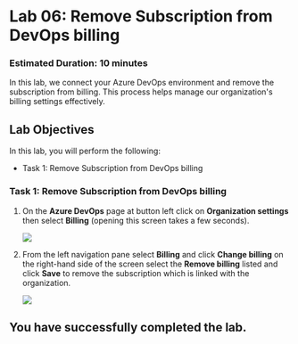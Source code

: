 # Lab 06: Remove Subscription from DevOps billing
### Estimated Duration: 10 minutes

In this lab, we connect your Azure DevOps environment and remove the subscription from billing. This process helps manage our organization's billing settings effectively.

## Lab Objectives

In this lab, you will perform the following:

- Task 1: Remove Subscription from DevOps billing

### Task 1: Remove Subscription from DevOps billing

1. On the **Azure DevOps** page at button left click on **Organization settings** then select **Billing** (opening this screen takes a few seconds).

   ![](media/lab1-image7.png)

1. From the left navigation pane select **Billing** and click **Change billing** on the right-hand side of the screen select the **Remove billing** listed and click **Save** to remove the subscription which is linked with the organization.

   ![](media/lab1-mod6.png)

## You have successfully completed the lab.
